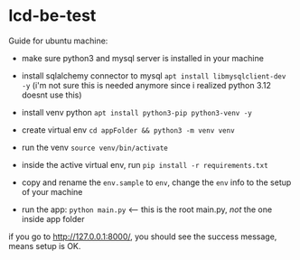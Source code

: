 # lcd-be-test

Guide for ubuntu machine:

- make sure python3 and mysql server is installed in your machine
- install sqlalchemy connector to mysql
  `apt install libmysqlclient-dev -y` (i'm not sure this is needed anymore since i realized python 3.12 doesnt use this)

- install venv python
  `apt install python3-pip python3-venv -y`

- create virtual env
  `cd appFolder && python3 -m venv venv`

- run the venv
  `source venv/bin/activate`

- inside the active virtual env, run
  `pip install -r requirements.txt`

- copy and rename the `env.sample` to `env`, change the `env` info to the setup of your machine

- run the app:
  `python main.py` <-- this is the root main.py, _not_ the one inside app folder

if you go to http://127.0.0.1:8000/, you should see the success message, means setup is OK.

